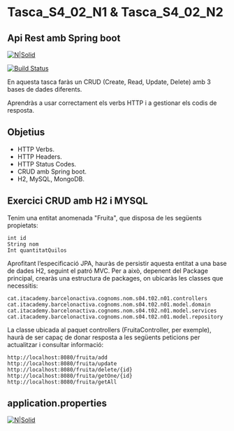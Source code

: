 # Tasca_S4_02_N1 & Tasca_S4_02_N2
## Api Rest amb Spring boot

[![N|Solid](https://itacademy.barcelonactiva.cat/pluginfile.php/1/theme_remui/logo/1666775845/logo.png)](https://nodesource.com/products/nsolid)

[![Build Status](https://travis-ci.org/joemccann/dillinger.svg?branch=master)](https://travis-ci.org/joemccann/dillinger)

En aquesta tasca faràs un CRUD (Create, Read, Update, Delete) amb 3 bases de dades diferents.

Aprendràs a usar correctament els verbs HTTP i a gestionar els codis de resposta.


## Objetius
- HTTP Verbs.
- HTTP Headers.
- HTTP Status Codes.
- CRUD amb Spring boot.
- H2, MySQL, MongoDB.

## Exercici CRUD amb H2 i MYSQL
Tenim una entitat anomenada "Fruita", que disposa de les següents propietats:

    int id
    String nom
    Int quantitatQuilos

Aprofitant l’especificació JPA, hauràs de persistir aquesta entitat a una base de dades H2, seguint el patró MVC. Per a això, depenent del Package principal, crearàs una estructura de packages, on ubicaràs les classes que necessitis:

    cat.itacademy.barcelonactiva.cognoms.nom.s04.t02.n01.controllers
    cat.itacademy.barcelonactiva.cognoms.nom.s04.t02.n01.model.domain
    cat.itacademy.barcelonactiva.cognoms.nom.s04.t02.n01.model.services
    cat.itacademy.barcelonactiva.cognoms.nom.s04.t02.n01.model.repository

La classe ubicada al paquet controllers (FruitaController, per exemple), haurà de ser capaç de donar resposta a les següents peticions per actualitzar i consultar informació:

    http://localhost:8080/fruita/add
    http://localhost:8080/fruita/update
    http://localhost:8080/fruita/delete/{id}
    http://localhost:8080/fruita/getOne/{id}
    http://localhost:8080/fruita/getAll

## application.properties
[![N|Solid](https://itacademy.barcelonactiva.cat/pluginfile.php/1/theme_remui/logo/1666775845/logo.png)](https://nodesource.com/products/nsolid)
